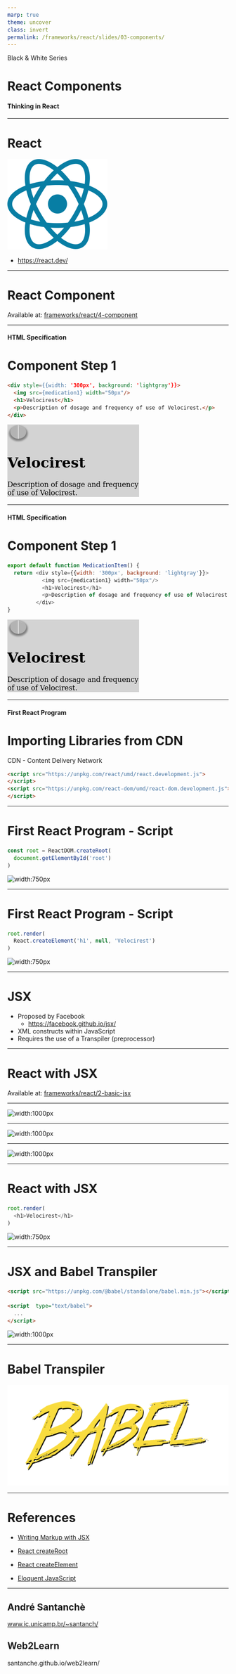 ```yaml
---
marp: true
theme: uncover
class: invert
permalink: /frameworks/react/slides/03-components/
---
```


Black & White Series

# React Components

#### Thinking in React

---

<!-- class: lead -->

# React

![width:150px](../../../../frameworks/react/slides/images/react-logo.svg)

* https://react.dev/

---

# React Component

Available at: [frameworks/react/4-component](https://github.com/santanche/web2learn/tree/master/frameworks/react/4-component)

---

#### HTML Specification
# Component Step 1

~~~html
<div style={{width: '300px', background: 'lightgray'}}>
  <img src={medication1} width="50px"/>
  <h1>Velocirest</h1>
  <p>Description of dosage and frequency of use of Velocirest.</p>
</div>
~~~

![width:300px](../../../../frameworks/react/slides/images/component-html.png)

---

#### HTML Specification
# Component Step 1

~~~javascript
export default function MedicationItem() {
  return <div style={{width: '300px', background: 'lightgray'}}>
           <img src={medication1} width="50px"/>
           <h1>Velocirest</h1>
           <p>Description of dosage and frequency of use of Velocirest.</p>
         </div>
}
~~~

![width:300px](../../../../frameworks/react/slides/images/component-html.png)

---

#### First React Program
# Importing Libraries from CDN

CDN - Content Delivery Network

~~~html
<script src="https://unpkg.com/react/umd/react.development.js">
</script>
<script src="https://unpkg.com/react-dom/umd/react-dom.development.js">
</script>
~~~

---

# First React Program - Script

~~~js
const root = ReactDOM.createRoot(
  document.getElementById('root')
)
~~~

![width:750px](../../../../frameworks/react/slides/images/root.svg)

---

# First React Program - Script

~~~js
root.render(
  React.createElement('h1', null, 'Velocirest')
)
~~~

![width:750px](../../../../frameworks/react/slides/images/render.svg)

---

# JSX

* Proposed by Facebook
  * https://facebook.github.io/jsx/
* XML constructs within JavaScript
* Requires the use of a Transpiler (preprocessor)

---

# React with JSX

Available at: [frameworks/react/2-basic-jsx](https://github.com/santanche/web2learn/tree/master/frameworks/react/2-basic-jsx)

---

![width:1000px](../../../../frameworks/react/slides/images/page-code-1.svg)

---

![width:1000px](../../../../frameworks/react/slides/images/page-code-2.svg)

---


![width:1000px](../../../../frameworks/react/slides/images/page-code-3.svg)

---

# React with JSX

~~~js
root.render(
  <h1>Velocirest</h1>
)
~~~

![width:750px](../../../../frameworks/react/slides/images/render-jsx.svg)

---

# JSX and Babel Transpiler

~~~html
<script src="https://unpkg.com/@babel/standalone/babel.min.js"></script>

<script  type="text/babel">
  ...
</script>
~~~

![width:1000px](../../../../frameworks/react/slides/images/render-transpiler.svg)

---

# Babel Transpiler

![width:750px](../../../../frameworks/react/slides/images/babel.svg)

---

# References

* [Writing Markup with JSX](https://react.dev/learn/writing-markup-with-jsx)

* [React createRoot](https://react.dev/reference/react-dom/client/createRoot)

* [React createElement](https://react.dev/reference/react/createElement)

* [Eloquent JavaScript](https://eloquentjavascript.net/)

---

<!-- class: invert -->

## André Santanchè

www.ic.unicamp.br/~santanch/

## Web2Learn

santanche.github.io/web2learn/